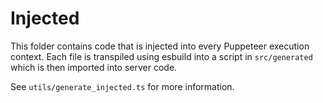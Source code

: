 # Injected

This folder contains code that is injected into every Puppeteer execution context. Each file is transpiled using esbuild into a script in `src/generated` which is then imported into server code.

See `utils/generate_injected.ts` for more information.

